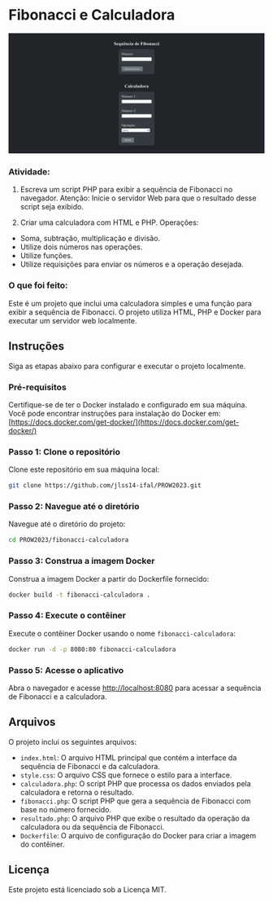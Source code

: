 # Fibonacci e Calculadora

![Screenshot](screenshot.png)

### Atividade:
1. Escreva um script PHP para exibir a sequência de Fibonacci no navegador.
Atenção: Inicie o servidor Web para que o resultado desse script seja exibido.

2. Criar uma calculadora com HTML e PHP. Operações:
- Soma, subtração, multiplicação e divisão.
- Utilize dois números nas operações.
- Utilize funções.
- Utilize requisições para enviar os números e a operação desejada.

### O que foi feito:
Este é um projeto que inclui uma calculadora simples e uma função para exibir a sequência de Fibonacci. O projeto utiliza HTML, PHP  e Docker para executar um servidor web localmente.

## Instruções

Siga as etapas abaixo para configurar e executar o projeto localmente.

### Pré-requisitos

Certifique-se de ter o Docker instalado e configurado em sua máquina. Você pode encontrar instruções para instalação do Docker em: [https://docs.docker.com/get-docker/](https://docs.docker.com/get-docker/)

### Passo 1: Clone o repositório

Clone este repositório em sua máquina local:

```bash
git clone https://github.com/jlss14-ifal/PROW2023.git
```

### Passo 2: Navegue até o diretório

Navegue até o diretório do projeto:

```bash
cd PROW2023/fibonacci-calculadora
```

### Passo 3: Construa a imagem Docker

Construa a imagem Docker a partir do Dockerfile fornecido:

```bash
docker build -t fibonacci-calculadora .
```

### Passo 4: Execute o contêiner

Execute o contêiner Docker usando o nome `fibonacci-calculadora`:

```bash
docker run -d -p 8080:80 fibonacci-calculadora
```

### Passo 5: Acesse o aplicativo

Abra o navegador e acesse [http://localhost:8080](http://localhost:8080) para acessar a sequência de Fibonacci e a calculadora.

## Arquivos

O projeto inclui os seguintes arquivos:

- `index.html`: O arquivo HTML principal que contém a interface da sequência de Fibonacci e da calculadora.
- `style.css`: O arquivo CSS que fornece o estilo para a interface.
- `calculadora.php`: O script PHP que processa os dados enviados pela calculadora e retorna o resultado.
- `fibonacci.php`: O script PHP que gera a sequência de Fibonacci com base no número fornecido.
- `resultado.php`: O arquivo PHP que exibe o resultado da operação da calculadora ou da sequência de Fibonacci.
- `Dockerfile`: O arquivo de configuração do Docker para criar a imagem do contêiner.

## Licença

Este projeto está licenciado sob a Licença MIT.
